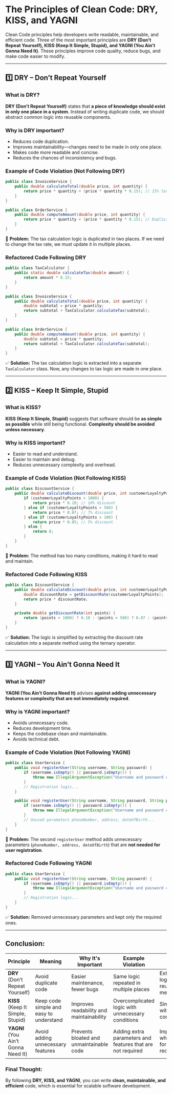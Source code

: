 # **The Principles of Clean Code: DRY, KISS, and YAGNI**

Clean Code principles help developers write readable, maintainable, and efficient code. Three of the most important principles are **DRY (Don’t Repeat Yourself), KISS (Keep It Simple, Stupid), and YAGNI (You Ain’t Gonna Need It)**. These principles improve code quality, reduce bugs, and make code easier to modify.

---

## **1️⃣ DRY – Don’t Repeat Yourself**
### **What is DRY?**
**DRY (Don’t Repeat Yourself)** states that **a piece of knowledge should exist in only one place in a system**. Instead of writing duplicate code, we should abstract common logic into reusable components.

### **Why is DRY important?**
- Reduces code duplication.
- Improves maintainability—changes need to be made in only one place.
- Makes code more readable and concise.
- Reduces the chances of inconsistency and bugs.

### **Example of Code Violation (Not Following DRY)**
```java
public class InvoiceService {
    public double calculateTotal(double price, int quantity) {
        return price * quantity + (price * quantity * 0.15); // 15% tax
    }
}

public class OrderService {
    public double computeAmount(double price, int quantity) {
        return price * quantity + (price * quantity * 0.15); // Duplicate tax logic
    }
}
```
🔴 **Problem:** The tax calculation logic is duplicated in two places. If we need to change the tax rate, we must update it in multiple places.

### **Refactored Code Following DRY**
```java
public class TaxCalculator {
    public static double calculateTax(double amount) {
        return amount * 0.15;
    }
}

public class InvoiceService {
    public double calculateTotal(double price, int quantity) {
        double subtotal = price * quantity;
        return subtotal + TaxCalculator.calculateTax(subtotal);
    }
}

public class OrderService {
    public double computeAmount(double price, int quantity) {
        double subtotal = price * quantity;
        return subtotal + TaxCalculator.calculateTax(subtotal);
    }
}
```
✅ **Solution:** The tax calculation logic is extracted into a separate `TaxCalculator` class. Now, any changes to tax logic are made in one place.

---

## **2️⃣ KISS – Keep It Simple, Stupid**
### **What is KISS?**
**KISS (Keep It Simple, Stupid)** suggests that software should be **as simple as possible** while still being functional. **Complexity should be avoided unless necessary**.

### **Why is KISS important?**
- Easier to read and understand.
- Easier to maintain and debug.
- Reduces unnecessary complexity and overhead.

### **Example of Code Violation (Not Following KISS)**
```java
public class DiscountService {
    public double calculateDiscount(double price, int customerLoyaltyPoints) {
        if (customerLoyaltyPoints > 1000) {
            return price * 0.10; // 10% discount
        } else if (customerLoyaltyPoints > 500) {
            return price * 0.07; // 7% discount
        } else if (customerLoyaltyPoints > 100) {
            return price * 0.05; // 5% discount
        } else {
            return 0;
        }
    }
}
```
🔴 **Problem:** The method has too many conditions, making it hard to read and maintain.

### **Refactored Code Following KISS**
```java
public class DiscountService {
    public double calculateDiscount(double price, int customerLoyaltyPoints) {
        double discountRate = getDiscountRate(customerLoyaltyPoints);
        return price * discountRate;
    }

    private double getDiscountRate(int points) {
        return (points > 1000) ? 0.10 : (points > 500) ? 0.07 : (points > 100) ? 0.05 : 0.0;
    }
}
```
✅ **Solution:** The logic is simplified by extracting the discount rate calculation into a separate method using the ternary operator.

---

## **3️⃣ YAGNI – You Ain’t Gonna Need It**
### **What is YAGNI?**
**YAGNI (You Ain’t Gonna Need It)** advises **against adding unnecessary features or complexity that are not immediately required**.

### **Why is YAGNI important?**
- Avoids unnecessary code.
- Reduces development time.
- Keeps the codebase clean and maintainable.
- Avoids technical debt.

### **Example of Code Violation (Not Following YAGNI)**
```java
public class UserService {
    public void registerUser(String username, String password) {
        if (username.isEmpty() || password.isEmpty()) {
            throw new IllegalArgumentException("Username and password cannot be empty");
        }
        // Registration logic...
    }

    public void registerUser(String username, String password, String phoneNumber, String address, String dateOfBirth) {
        if (username.isEmpty() || password.isEmpty()) {
            throw new IllegalArgumentException("Username and password cannot be empty");
        }
        // Unused parameters phoneNumber, address, dateOfBirth...
    }
}
```
🔴 **Problem:** The second `registerUser` method adds unnecessary parameters (`phoneNumber, address, dateOfBirth`) that are **not needed for user registration**.

### **Refactored Code Following YAGNI**
```java
public class UserService {
    public void registerUser(String username, String password) {
        if (username.isEmpty() || password.isEmpty()) {
            throw new IllegalArgumentException("Username and password cannot be empty");
        }
        // Registration logic...
    }
}
```
✅ **Solution:** Removed unnecessary parameters and kept only the required ones.

---

## **Conclusion:**
| Principle | Meaning | Why It's Important | Example Violation | Solution |
|-----------|---------|--------------------|-------------------|----------|
| **DRY** (Don’t Repeat Yourself) | Avoid duplicate code | Easier maintenance, fewer bugs | Same logic repeated in multiple places | Extract common logic into reusable methods/classes |
| **KISS** (Keep It Simple, Stupid) | Keep code simple and easy to understand | Improves readability and maintainability | Overcomplicated logic with unnecessary conditions | Simplify code with clear and concise logic |
| **YAGNI** (You Ain’t Gonna Need It) | Avoid adding unnecessary features | Prevents bloated and unmaintainable code | Adding extra parameters and features that are not required | Implement only what is needed for current requirements |

### **Final Thought:**
By following **DRY, KISS, and YAGNI**, you can write **clean, maintainable, and efficient** code, which is essential for scalable software development.

